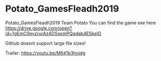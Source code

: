 # Potato_GamesFleadh2019
Potato_GamesFleadh2019 Team Potato
You can find the game exe here
https://drive.google.com/open?id=1gEmC0pyzrurAz4DSxomPQqdab4ESkeIG

Github doesnt support large file sizes!

Trailer:
https://youtu.be/M641b3hojdg

